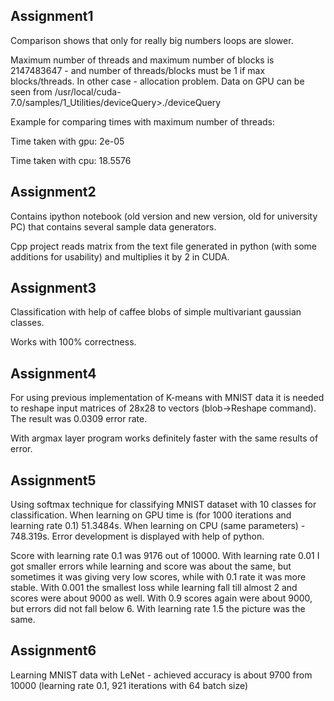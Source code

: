 ## Assignment1

Comparison shows that only for really big numbers loops are slower.

Maximum number of threads and maximum number of blocks is 2147483647 - and number of threads/blocks must be 1 if max blocks/threads. In other case - allocation problem. Data on GPU can be seen from /usr/local/cuda-7.0/samples/1_Utilities/deviceQuery>./deviceQuery

Example for comparing times with maximum number of threads:

Time taken with gpu: 2e-05

Time taken with cpu: 18.5576

## Assignment2

Contains ipython notebook (old version and new version, old for university PC) that contains several sample data generators.

Cpp project reads matrix from the text file generated in python (with some additions for usability) and multiplies it by 2 in CUDA.

## Assignment3

Classification with help of caffee blobs of simple multivariant gaussian classes.

Works with 100% correctness.

## Assignment4

For using previous implementation of K-means with MNIST data it is needed to reshape input matrices of 28x28 to vectors (blob->Reshape command). The result was 0.0309 error rate.

With argmax layer program works definitely faster with the same results of error.

## Assignment5

Using softmax technique for classifying MNIST dataset with 10 classes for classification. When learning on GPU time is (for 1000 iterations and learning rate 0.1) 51.3484s. When learning on CPU (same parameters) - 748.319s. Error development is displayed with help of python.

Score with learning rate 0.1 was 9176 out of 10000. With learning rate 0.01 I got smaller errors while learning and score was about the same, but sometimes it was giving very low scores, while with 0.1 rate it was more stable. With 0.001 the smallest loss while learning fall till almost 2 and scores were about 9000 as well. With 0.9 scores again were about 9000, but errors did not fall below 6. With learning rate 1.5 the picture was the same.

## Assignment6

Learning MNIST data with LeNet - achieved accuracy is about 9700 from 10000 (learning rate 0.1, 921 iterations with 64 batch size)


